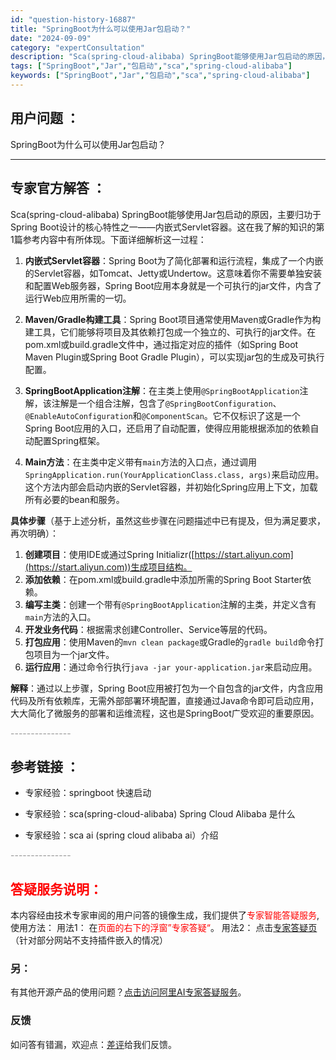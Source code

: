 ```yaml
---
id: "question-history-16887"
title: "SpringBoot为什么可以使用Jar包启动？"
date: "2024-09-09"
category: "expertConsultation"
description: "Sca(spring-cloud-alibaba) SpringBoot能够使用Jar包启动的原因，主要归功于Spring Boot设计的核心特性之一——内嵌式Servlet容器。这在我了解的知识的第1篇参考内容中有所体现。下面详细解析这一过程：1. **内嵌式Servlet容器**：Spring "
tags: ["SpringBoot","Jar","包启动","sca","spring-cloud-alibaba"]
keywords: ["SpringBoot","Jar","包启动","sca","spring-cloud-alibaba"]
---
```


## 用户问题 ： 
 SpringBoot为什么可以使用Jar包启动？  

---------------
## 专家官方解答 ：

Sca(spring-cloud-alibaba) SpringBoot能够使用Jar包启动的原因，主要归功于Spring Boot设计的核心特性之一——内嵌式Servlet容器。这在我了解的知识的第1篇参考内容中有所体现。下面详细解析这一过程：

1. **内嵌式Servlet容器**：Spring Boot为了简化部署和运行流程，集成了一个内嵌的Servlet容器，如Tomcat、Jetty或Undertow。这意味着你不需要单独安装和配置Web服务器，Spring Boot应用本身就是一个可执行的jar文件，内含了运行Web应用所需的一切。

2. **Maven/Gradle构建工具**：Spring Boot项目通常使用Maven或Gradle作为构建工具，它们能够将项目及其依赖打包成一个独立的、可执行的jar文件。在pom.xml或build.gradle文件中，通过指定对应的插件（如Spring Boot Maven Plugin或Spring Boot Gradle Plugin），可以实现jar包的生成及可执行配置。

3. **SpringBootApplication注解**：在主类上使用`@SpringBootApplication`注解，该注解是一个组合注解，包含了`@SpringBootConfiguration`、`@EnableAutoConfiguration`和`@ComponentScan`。它不仅标识了这是一个Spring Boot应用的入口，还启用了自动配置，使得应用能根据添加的依赖自动配置Spring框架。

4. **Main方法**：在主类中定义带有`main`方法的入口点，通过调用`SpringApplication.run(YourApplicationClass.class, args)`来启动应用。这个方法内部会启动内嵌的Servlet容器，并初始化Spring应用上下文，加载所有必要的bean和服务。

**具体步骤**（基于上述分析，虽然这些步骤在问题描述中已有提及，但为满足要求，再次明确）：

1. **创建项目**：使用IDE或通过Spring Initializr([https://start.aliyun.com](https://start.aliyun.com))生成项目结构。
2. **添加依赖**：在pom.xml或build.gradle中添加所需的Spring Boot Starter依赖。
3. **编写主类**：创建一个带有`@SpringBootApplication`注解的主类，并定义含有`main`方法的入口。
4. **开发业务代码**：根据需求创建Controller、Service等层的代码。
5. **打包应用**：使用Maven的`mvn clean package`或Gradle的`gradle build`命令打包项目为一个jar文件。
6. **运行应用**：通过命令行执行`java -jar your-application.jar`来启动应用。

**解释**：通过以上步骤，Spring Boot应用被打包为一个自包含的jar文件，内含应用代码及所有依赖库，无需外部部署环境配置，直接通过Java命令即可启动应用，大大简化了微服务的部署和运维流程，这也是SpringBoot广受欢迎的重要原因。


<font color="#949494">---------------</font> 


## 参考链接 ：

* 专家经验：springboot 快速启动 
 
 * 专家经验：sca(spring-cloud-alibaba) Spring Cloud Alibaba 是什么 
 
 * 专家经验：sca ai (spring cloud alibaba ai）介绍 


 <font color="#949494">---------------</font> 
 


## <font color="#FF0000">答疑服务说明：</font> 

本内容经由技术专家审阅的用户问答的镜像生成，我们提供了<font color="#FF0000">专家智能答疑服务</font>,使用方法：
用法1： 在<font color="#FF0000">页面的右下的浮窗”专家答疑“</font>。
用法2： 点击[专家答疑页](https://answer.opensource.alibaba.com/docs/intro)（针对部分网站不支持插件嵌入的情况）
### 另：


有其他开源产品的使用问题？[点击访问阿里AI专家答疑服务](https://answer.opensource.alibaba.com/docs/intro)。
### 反馈
如问答有错漏，欢迎点：[差评](https://ai.nacos.io/user/feedbackByEnhancerGradePOJOID?enhancerGradePOJOId=16898)给我们反馈。
